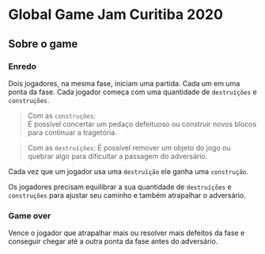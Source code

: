 # Global Game Jam Curitiba 2020

## Sobre o game

### Enredo
Dois jogadores, na mesma fase, iniciam uma partida. Cada um em uma ponta da fase.
Cada jogador começa com uma quantidade de `destruíções` e `construções`.

> Com as `construções`:  
É possível concertar um pedaço defeituoso ou construír novos blocos para continuar a tragetória.

> Com as `destruíções`: 
É possível remover um objeto do jogo ou quebrar algo para dificultar a passagem do adversário.

Cada vez que um jogador usa uma `destruíção` ele ganha uma `construção`.

Os jogadores precisam equilibrar a sua quantidade de `destruíções` e `construções` para ajustar seu caminho e também atrapalhar o adversário.

### Game over
Vence o jogador que atrapalhar mais ou resolver mais defeitos da fase e conseguir chegar até a outra ponta da fase antes do adversário.
